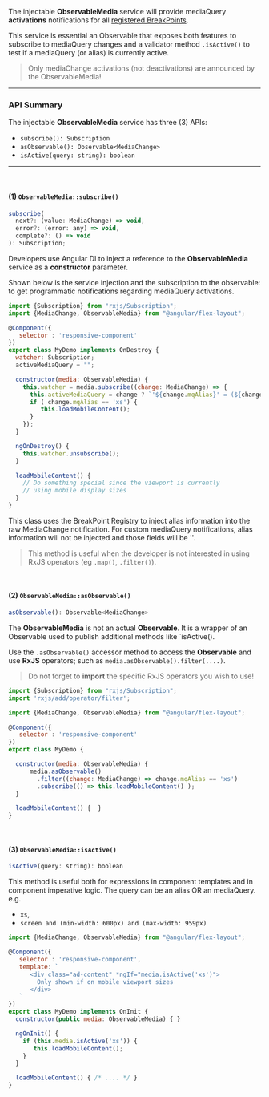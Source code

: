 The injectable **ObservableMedia** service will provide mediaQuery **activations** notifications for all [registered BreakPoints](https://github.com/angular/flex-layout/wiki/Custom-Breakpoints). 

This service is essential an Observable that exposes both features to subscribe to mediaQuery
changes and a validator method `.isActive()` to test if a mediaQuery (or alias) is
currently active.

>  Only mediaChange activations (not deactivations) are announced by the ObservableMedia!

----

### API Summary 

The injectable **ObservableMedia** service has three (3) APIs:

* `subscribe(): Subscription`
* `asObservable(): Observable<MediaChange>`
* `isActive(query: string): boolean`


----

<br/>

####  (1) **`ObservableMedia::subscribe()`**

```js
subscribe(
  next?: (value: MediaChange) => void,
  error?: (error: any) => void,
  complete?: () => void
): Subscription;
```

Developers use Angular DI to inject a reference to the **ObservableMedia** service as a **constructor** parameter. 

Shown below is the service injection and the subscription to the observable: to get programmatic notifications regarding mediaQuery activations. 

```js
import {Subscription} from "rxjs/Subscription";
import {MediaChange, ObservableMedia} from "@angular/flex-layout";

@Component({
   selector : 'responsive-component'
})
export class MyDemo implements OnDestroy {
  watcher: Subscription;
  activeMediaQuery = "";

  constructor(media: ObservableMedia) {
    this.watcher = media.subscribe((change: MediaChange) => {
      this.activeMediaQuery = change ? `'${change.mqAlias}' = (${change.mediaQuery})` : "";
      if ( change.mqAlias == 'xs') {
         this.loadMobileContent();
      }
    });
  }

  ngOnDestroy() {
    this.watcher.unsubscribe();
  }

  loadMobileContent() { 
    // Do something special since the viewport is currently
    // using mobile display sizes
  }
}
```

This class uses the BreakPoint Registry to inject alias information into the raw MediaChange
notification. For custom mediaQuery notifications, alias information will not be injected and
those fields will be ''.

> This method is useful when the developer is not interested in using RxJS operators (eg `.map()`, `.filter()`).

<br/>

#### (2) **`ObservableMedia::asObservable()`**


```js
asObservable(): Observable<MediaChange>
```

The **ObservableMedia** is not an actual **Observable**. It is a wrapper of an Observable used to publish additional methods like `isActive(<alias>). 

Use the `.asObservable()` accessor method to access the **Observable** and use **RxJS** operators; such as `media.asObservable().filter(....)`.

> Do not forget to **import** the specific RxJS operators you wish to use!


```js
import {Subscription} from "rxjs/Subscription";
import 'rxjs/add/operator/filter';

import {MediaChange, ObservableMedia} from "@angular/flex-layout";

@Component({
   selector : 'responsive-component'
})
export class MyDemo {

  constructor(media: ObservableMedia) {
      media.asObservable()
        .filter((change: MediaChange) => change.mqAlias == 'xs')
        .subscribe(() => this.loadMobileContent() );
  }

  loadMobileContent() {  }
}
```

<br/>

#### (3) **`ObservableMedia::isActive()`**

```js
isActive(query: string): boolean
```

This method is useful both for expressions in component templates and in component imperative logic. The query can be an alias OR an mediaQuery. 
<br/>e.g.

*  `xs`,
*  `screen and (min-width: 600px) and (max-width: 959px)`

```js
import {MediaChange, ObservableMedia} from "@angular/flex-layout";

@Component({
   selector : 'responsive-component',
   template: `
      <div class="ad-content" *ngIf="media.isActive('xs')">
        Only shown if on mobile viewport sizes
      </div>
   `
})
export class MyDemo implements OnInit {
  constructor(public media: ObservableMedia) { }

  ngOnInit() {
    if (this.media.isActive('xs')) {
       this.loadMobileContent();
    }
  }

  loadMobileContent() { /* .... */ }
}
```